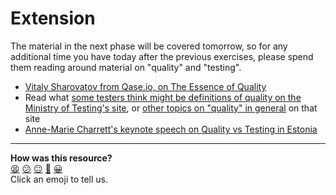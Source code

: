 # Extension

The material in the next phase will be covered tomorrow, so for any additional
time you have today after the previous exercises, please spend them reading
around material on "quality" and "testing".

* [Vitaly Sharovatov from Qase.io, on The Essence of
  Quality](https://www.ministryoftesting.com/dojo/lessons/the-essence-of-quality)
* Read what [some testers think might be definitions of quality on the Ministry
  of Testing's
  site](https://club.ministryoftesting.com/t/30-days-of-quality-day-1-definitions/35235),
  or [other topics on "quality" in
  general](https://club.ministryoftesting.com/search?q=quality) on that site
* [Anne-Marie Charrett's keynote speech on Quality vs Testing in
  Estonia](https://www.youtube.com/watch?v=v4uw29pW73E)

<!-- BEGIN GENERATED SECTION DO NOT EDIT -->

---

**How was this resource?**  
[😫](https://airtable.com/shrUJ3t7KLMqVRFKR?prefill_Repository=makersacademy%2Fintro-to-testing&prefill_File=phase1%2F05_extensions.md&prefill_Sentiment=😫) [😕](https://airtable.com/shrUJ3t7KLMqVRFKR?prefill_Repository=makersacademy%2Fintro-to-testing&prefill_File=phase1%2F05_extensions.md&prefill_Sentiment=😕) [😐](https://airtable.com/shrUJ3t7KLMqVRFKR?prefill_Repository=makersacademy%2Fintro-to-testing&prefill_File=phase1%2F05_extensions.md&prefill_Sentiment=😐) [🙂](https://airtable.com/shrUJ3t7KLMqVRFKR?prefill_Repository=makersacademy%2Fintro-to-testing&prefill_File=phase1%2F05_extensions.md&prefill_Sentiment=🙂) [😀](https://airtable.com/shrUJ3t7KLMqVRFKR?prefill_Repository=makersacademy%2Fintro-to-testing&prefill_File=phase1%2F05_extensions.md&prefill_Sentiment=😀)  
Click an emoji to tell us.

<!-- END GENERATED SECTION DO NOT EDIT -->
